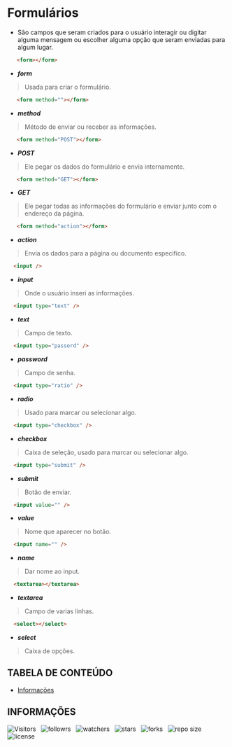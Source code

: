 <!-- TITLE -->
# Formulários

* São campos que seram criados para o usuário interagir ou digitar alguma mensagem ou escolher alguma opção que seram enviadas para algum lugar.

```html
   <form></form>
```

* ***form***

> Usada para criar o formulário.

```html
   <form method=""></form>
```

* ***method***

> Método de enviar ou receber as informações.

```html
   <form method="POST"></form>
```

* ***POST***

> Ele pegar os dados do formulário e envia internamente.

```html
   <form method="GET"></form>
```

* ***GET***

> Ele pegar todas as informações do formulário e enviar junto com o endereço da página.

```html
   <form method="action"></form>
```

* ***action***

> Envia os dados para a página ou documento especifico.

```html
  <input />
```

* ***input***

> Onde o usuário inseri as informações.

```html
  <input type="text" />
```

* ***text***

> Campo de texto.

```html
  <input type="passord" />
```

* ***password***

> Campo de senha.

```html
  <input type="ratio" />
```

* ***radio***

> Usado para marcar ou selecionar algo.

```html
  <input type="checkbox" />
```

* ***checkbox***

> Caixa de seleção, usado para marcar ou selecionar algo.

```html
  <input type="submit" />
```

* ***submit***

> Botão de enviar.

```html
  <input value="" />
```

* ***value***

> Nome que aparecer no botão.

```html
  <input name="" />
```

* ***name***

> Dar nome ao input.

```html
  <textarea></textarea>
```

* ***textarea***

> Campo de varias linhas.

```html
  <select></select>
```

* ***select***

> Caixa de opções.

<!-- TABLE OF CONTENTS -->
## TABELA DE CONTEÚDO

<!-- * [Vista por cima](#vista-por-cima) -->
<!--  * [Foto da tela](#foto-da-tela) -->
<!--  * [Links](#links) -->
<!-- * [Meu processo](#meu-processo) -->
<!--  - [Contruido com](#construido-com) -->
<!--  - [O que aprendi](#o-que-aprendi) -->
<!--  - [Desenvolvimento contínuo](#desenvolvimento-contínuo) -->
<!--  - [Recusos úteis](#recursos-úteis) -->
<!-- - [Autor](#autor) -->
<!-- - [Agradecimentos](#agradecimentos) -->
- [Informações](#informações)

<!-- OVERVIEW -->
<!-- ## VISTA POR CIMA -->

<!-- SCREENSHOT -->
<!-- ### FOTO DA TELA -->

<!-- LINKS -->
<!-- ### LINKS -->

<!-- MY PROCESS -->
<!-- ## MEU PROCESSO -->

<!-- BUILT WITH -->
<!-- ### CONSTRUIDO COM -->

<!-- WHAT I LEARNED -->
<!-- ### O QUE APRENDI -->

<!-- CONTINUED DEVELOPMENT -->
<!-- ### DESENVOLVIMENTO CONTÍNUO -->

<!-- USEFUL RESOURCES -->
<!-- ### RECURSOS ÚTEIS -->

<!-- AUTHOR -->
<!-- ## AUTOR -->

<!-- ACKNOWLEDGMENTS -->
<!-- ## AGRADECIMENTOS -->

<!-- INFORMATION -->
## INFORMAÇÕES

![Visitors](https://api.visitorbadge.io/api/visitors?path=Devsgeeknerd%2Ffor&label=Visitantes&labelColor=%23f9e64f&countColor=%23008000&style=plastic "Total de Visitas")
&nbsp;
![followrs](https://img.shields.io/github/followers/Devsgeeknerd?style=plastic&label=SEGUIDORES&labelColor=f9e64f "Total de Seguidores")
&nbsp;
![watchers](https://img.shields.io/github/watchers/Devsgeeknerd/for?style=plastic&label=OBSERVADORES&labelColor=f9e64f "Total de Observadores")
&nbsp;
![stars](https://img.shields.io/github/stars/Devsgeeknerd/for?style=plastic&label=ESTRELAS&labelColor=f9e64f "Total de Estrelas Recebidas")
&nbsp;
![forks](https://img.shields.io/github/forks/Devsgeeknerd/for?style=plastic&label=BIFURCAÇÕES&labelColor=f9e64f "Total de Bifurcações")
&nbsp;
![repo size](https://img.shields.io/github/repo-size/Devsgeeknerd/for?style=plastic&label=TAMANHO&labelColor=f9e64f "Tamanho do Repositório")
&nbsp;
![license](https://img.shields.io/github/license/Devsgeeknerd/for?style=plastic&label=LICENÇA&labelColor=f9e64f "Licença do Repositório")
